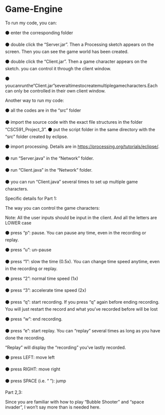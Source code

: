 # Game-Engine

To run my code, you can:

⚫ enter the corresponding folder

⚫ double click the “Server.jar”. Then a Processing sketch appears on the screen. Then you can see the game world has been created.

⚫ double click the “Client.jar”. Then a game character appears on the sketch. you can control it through the client window.

⚫ youcanrunthe“Client.jar”severaltimestocreatemultiplegamecharacters.Each can only be controlled in their own client window.

Another way to run my code:

⚫ all the codes are in the “src” folder

⚫ import the source code with the exact file structures in the folder “CSC591_Project_3”. ⚫ put the script folder in the same directory with the “src” folder created by eclipse.

⚫ import processing. Details are in https://processing.org/tutorials/eclipse/.

⚫ run “Server.java” in the “Network” folder.

⚫ run “Client.java” in the “Network” folder.

⚫ you can run “Client.java” several times to set up multiple game characters.

Specific details for Part 1:

The way you can control the game characters:

Note: All the user inputs should be input in the client. And all the letters are LOWER case

⚫ press “p”: pause. You can pause any time, even in the recording or replay.

⚫ press “u”: un-pause

⚫ press “1”: slow the time (0.5x). You can change time speed anytime, even in the recording or replay.

⚫ press “2”: normal time speed (1x)

⚫ press “3”: accelerate time speed (2x)

⚫ press “q”: start recording. If you press “q” again before ending recording. You will just restart the record and what you’ve recorded before will be lost

⚫ press “w”: end recording.

⚫ press “e”: start replay. You can “replay” several times as long as you have done the recording.

“Replay” will display the “recording” you’ve lastly recorded.

⚫ press LEFT: move left

⚫ press RIGHT: move right

⚫ press SPACE (i.e. “ ”): jump

Part 2,3:

Since you are familiar with how to play “Bubble Shooter” and “space invader”, I won’t say more than is needed here.
